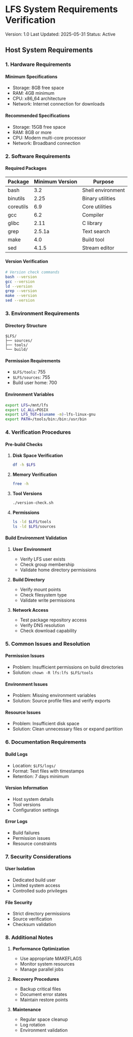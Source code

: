 # LFS System Requirements Verification
Version: 1.0
Last Updated: 2025-05-31
Status: Active

## Host System Requirements

### 1. Hardware Requirements

#### Minimum Specifications
- Storage: 8GB free space
- RAM: 4GB minimum
- CPU: x86_64 architecture
- Network: Internet connection for downloads

#### Recommended Specifications
- Storage: 15GB free space
- RAM: 8GB or more
- CPU: Modern multi-core processor
- Network: Broadband connection

### 2. Software Requirements

#### Required Packages
| Package   | Minimum Version | Purpose |
|-----------|----------------|----------|
| bash      | 3.2           | Shell environment |
| binutils  | 2.25          | Binary utilities |
| coreutils | 6.9           | Core utilities |
| gcc       | 6.2           | Compiler |
| glibc     | 2.11         | C library |
| grep      | 2.5.1a       | Text search |
| make      | 4.0          | Build tool |
| sed       | 4.1.5        | Stream editor |

#### Version Verification
```bash
# Version check commands
bash --version
gcc --version
ld --version
grep --version
make --version
sed --version
```

### 3. Environment Requirements

#### Directory Structure
```
$LFS/
├── sources/
├── tools/
└── build/
```

#### Permission Requirements
- `$LFS/tools`: 755
- `$LFS/sources`: 755
- Build user home: 700

#### Environment Variables
```bash
export LFS=/mnt/lfs
export LC_ALL=POSIX
export LFS_TGT=$(uname -m)-lfs-linux-gnu
export PATH=/tools/bin:/bin:/usr/bin
```

### 4. Verification Procedures

#### Pre-build Checks
1. **Disk Space Verification**
   ```bash
   df -h $LFS
   ```

2. **Memory Verification**
   ```bash
   free -h
   ```

3. **Tool Versions**
   ```bash
   ./version-check.sh
   ```

4. **Permissions**
   ```bash
   ls -ld $LFS/tools
   ls -ld $LFS/sources
   ```

#### Build Environment Validation
1. **User Environment**
   - Verify LFS user exists
   - Check group membership
   - Validate home directory permissions

2. **Build Directory**
   - Verify mount points
   - Check filesystem type
   - Validate write permissions

3. **Network Access**
   - Test package repository access
   - Verify DNS resolution
   - Check download capability

### 5. Common Issues and Resolution

#### Permission Issues
- Problem: Insufficient permissions on build directories
- Solution: `chown -R lfs:lfs $LFS/tools`

#### Environment Issues
- Problem: Missing environment variables
- Solution: Source profile files and verify exports

#### Resource Issues
- Problem: Insufficient disk space
- Solution: Clean unnecessary files or expand partition

### 6. Documentation Requirements

#### Build Logs
- Location: `$LFS/logs/`
- Format: Text files with timestamps
- Retention: 7 days minimum

#### Version Information
- Host system details
- Tool versions
- Configuration settings

#### Error Logs
- Build failures
- Permission issues
- Resource constraints

### 7. Security Considerations

#### User Isolation
- Dedicated build user
- Limited system access
- Controlled sudo privileges

#### File Security
- Strict directory permissions
- Source verification
- Checksum validation

### 8. Additional Notes

1. **Performance Optimization**
   - Use appropriate MAKEFLAGS
   - Monitor system resources
   - Manage parallel jobs

2. **Recovery Procedures**
   - Backup critical files
   - Document error states
   - Maintain restore points

3. **Maintenance**
   - Regular space cleanup
   - Log rotation
   - Environment validation

